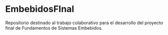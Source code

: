 # EmbebidosFInal
Repositorio destinado al trabajo colaborativo para el desarrollo del proyecto final de Fundamentos de Sistemas Embebidos.
